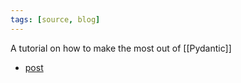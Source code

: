 ```yaml
---
tags: [source, blog]
---
```


A tutorial on how to make the most out of [[Pydantic]]

- [post](https://towardsdatascience.com/how-to-make-the-most-of-pydantic-aa374d5c12d)